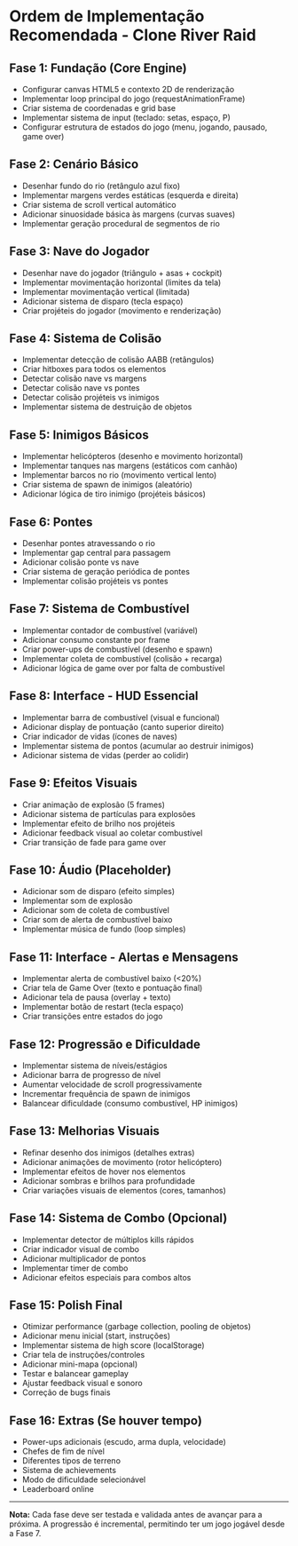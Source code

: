 # Ordem de Implementação Recomendada - Clone River Raid

## Fase 1: Fundação (Core Engine)
- Configurar canvas HTML5 e contexto 2D de renderização
- Implementar loop principal do jogo (requestAnimationFrame)
- Criar sistema de coordenadas e grid base
- Implementar sistema de input (teclado: setas, espaço, P)
- Configurar estrutura de estados do jogo (menu, jogando, pausado, game over)

## Fase 2: Cenário Básico
- Desenhar fundo do rio (retângulo azul fixo)
- Implementar margens verdes estáticas (esquerda e direita)
- Criar sistema de scroll vertical automático
- Adicionar sinuosidade básica às margens (curvas suaves)
- Implementar geração procedural de segmentos de rio

## Fase 3: Nave do Jogador
- Desenhar nave do jogador (triângulo + asas + cockpit)
- Implementar movimentação horizontal (limites da tela)
- Implementar movimentação vertical (limitada)
- Adicionar sistema de disparo (tecla espaço)
- Criar projéteis do jogador (movimento e renderização)

## Fase 4: Sistema de Colisão
- Implementar detecção de colisão AABB (retângulos)
- Criar hitboxes para todos os elementos
- Detectar colisão nave vs margens
- Detectar colisão nave vs pontes
- Detectar colisão projéteis vs inimigos
- Implementar sistema de destruição de objetos

## Fase 5: Inimigos Básicos
- Implementar helicópteros (desenho e movimento horizontal)
- Implementar tanques nas margens (estáticos com canhão)
- Implementar barcos no rio (movimento vertical lento)
- Criar sistema de spawn de inimigos (aleatório)
- Adicionar lógica de tiro inimigo (projéteis básicos)

## Fase 6: Pontes
- Desenhar pontes atravessando o rio
- Implementar gap central para passagem
- Adicionar colisão ponte vs nave
- Criar sistema de geração periódica de pontes
- Implementar colisão projéteis vs pontes

## Fase 7: Sistema de Combustível
- Implementar contador de combustível (variável)
- Adicionar consumo constante por frame
- Criar power-ups de combustível (desenho e spawn)
- Implementar coleta de combustível (colisão + recarga)
- Adicionar lógica de game over por falta de combustível

## Fase 8: Interface - HUD Essencial
- Implementar barra de combustível (visual e funcional)
- Adicionar display de pontuação (canto superior direito)
- Criar indicador de vidas (ícones de naves)
- Implementar sistema de pontos (acumular ao destruir inimigos)
- Adicionar sistema de vidas (perder ao colidir)

## Fase 9: Efeitos Visuais
- Criar animação de explosão (5 frames)
- Adicionar sistema de partículas para explosões
- Implementar efeito de brilho nos projéteis
- Adicionar feedback visual ao coletar combustível
- Criar transição de fade para game over

## Fase 10: Áudio (Placeholder)
- Adicionar som de disparo (efeito simples)
- Implementar som de explosão
- Adicionar som de coleta de combustível
- Criar som de alerta de combustível baixo
- Implementar música de fundo (loop simples)

## Fase 11: Interface - Alertas e Mensagens
- Implementar alerta de combustível baixo (<20%)
- Criar tela de Game Over (texto e pontuação final)
- Adicionar tela de pausa (overlay + texto)
- Implementar botão de restart (tecla espaço)
- Criar transições entre estados do jogo

## Fase 12: Progressão e Dificuldade
- Implementar sistema de níveis/estágios
- Adicionar barra de progresso de nível
- Aumentar velocidade de scroll progressivamente
- Incrementar frequência de spawn de inimigos
- Balancear dificuldade (consumo combustível, HP inimigos)

## Fase 13: Melhorias Visuais
- Refinar desenho dos inimigos (detalhes extras)
- Adicionar animações de movimento (rotor helicóptero)
- Implementar efeitos de hover nos elementos
- Adicionar sombras e brilhos para profundidade
- Criar variações visuais de elementos (cores, tamanhos)

## Fase 14: Sistema de Combo (Opcional)
- Implementar detector de múltiplos kills rápidos
- Criar indicador visual de combo
- Adicionar multiplicador de pontos
- Implementar timer de combo
- Adicionar efeitos especiais para combos altos

## Fase 15: Polish Final
- Otimizar performance (garbage collection, pooling de objetos)
- Adicionar menu inicial (start, instruções)
- Implementar sistema de high score (localStorage)
- Criar tela de instruções/controles
- Adicionar mini-mapa (opcional)
- Testar e balancear gameplay
- Ajustar feedback visual e sonoro
- Correção de bugs finais

## Fase 16: Extras (Se houver tempo)
- Power-ups adicionais (escudo, arma dupla, velocidade)
- Chefes de fim de nível
- Diferentes tipos de terreno
- Sistema de achievements
- Modo de dificuldade selecionável
- Leaderboard online

---

**Nota:** Cada fase deve ser testada e validada antes de avançar para a próxima. A progressão é incremental, permitindo ter um jogo jogável desde a Fase 7.